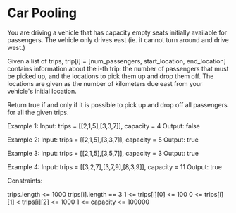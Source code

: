 # Car Pooling

You are driving a vehicle that has capacity empty seats initially available for passengers.  The vehicle only drives east (ie. it cannot turn around and drive west.)

Given a list of trips, trip[i] = [num_passengers, start_location, end_location] contains information about the i-th trip: the number of passengers that must be picked up, and the locations to pick them up and drop them off.  The locations are given as the number of kilometers due east from your vehicle's initial location.

Return true if and only if it is possible to pick up and drop off all passengers for all the given trips. 

Example 1:
Input: trips = [[2,1,5],[3,3,7]], capacity = 4
Output: false

Example 2:
Input: trips = [[2,1,5],[3,3,7]], capacity = 5
Output: true

Example 3:
Input: trips = [[2,1,5],[3,5,7]], capacity = 3
Output: true

Example 4:
Input: trips = [[3,2,7],[3,7,9],[8,3,9]], capacity = 11
Output: true
 
 
Constraints:

trips.length <= 1000
trips[i].length == 3
1 <= trips[i][0] <= 100
0 <= trips[i][1] < trips[i][2] <= 1000
1 <= capacity <= 100000
